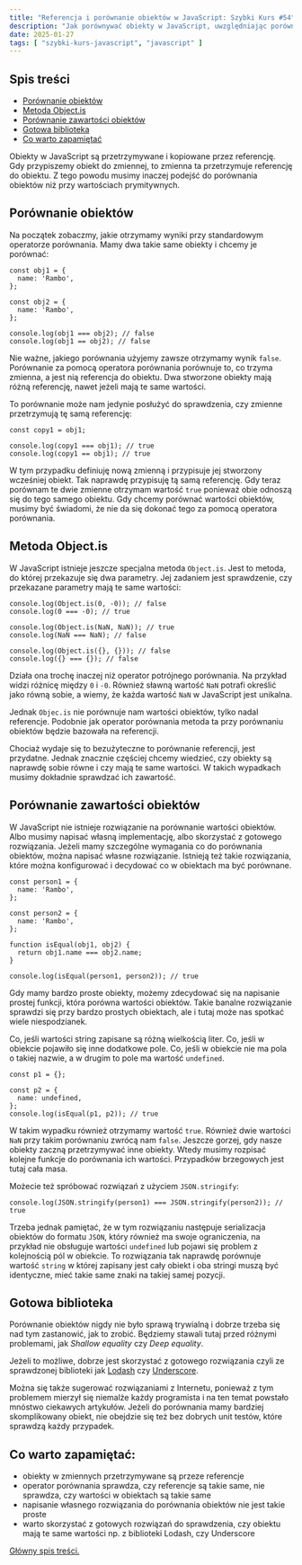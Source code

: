 ```yaml
---
title: "Referencja i porównanie obiektów w JavaScript: Szybki Kurs #54"
description: "Jak porównywać obiekty w JavaScript, uwzględniając porównywanie referencji i zawartości. Omówienie problemów i gotowych rozwiązań."
date: 2025-01-27
tags: [ "szybki-kurs-javascript", "javascript" ]
---
```


## Spis treści
* [Porównanie obiektów](#porownanie-obiektow)
* [Metoda Object.is](#metoda-objectis)
* [Porównanie zawartości obiektów](#porownanie-zawartosci-obiektow)
* [Gotowa biblioteka](#gotowa-biblioteka)
* [Co warto zapamiętać](#co-warto-zapamietac)

Obiekty w JavaScript są przetrzymywane i kopiowane przez referencję. Gdy przypiszemy obiekt do zmiennej, to zmienna ta przetrzymuje referencję do obiektu. Z tego powodu musimy inaczej podejść do porównania obiektów niż przy wartościach prymitywnych.

## <span id="porownanie-obiektow">Porównanie obiektów</span>

Na początek zobaczmy, jakie otrzymamy wyniki przy standardowym operatorze porównania. Mamy dwa takie same obiekty i chcemy je porównać:

```text
const obj1 = {
  name: 'Rambo',
};

const obj2 = {
  name: 'Rambo',
};

console.log(obj1 === obj2); // false
console.log(obj1 == obj2); // false
```

Nie ważne, jakiego porównania użyjemy zawsze otrzymamy wynik `false`. Porównanie za pomocą operatora porównania porównuje to, co trzyma zmienna, a jest nią referencja do obiektu. Dwa stworzone obiekty mają różną referencję, nawet jeżeli mają te same wartości.

To porównanie może nam jedynie posłużyć do sprawdzenia, czy zmienne przetrzymują tę samą referencję:

```text
const copy1 = obj1;

console.log(copy1 === obj1); // true
console.log(copy1 == obj1); // true
```

W tym przypadku definiuję nową zmienną i przypisuje jej stworzony wcześniej obiekt. Tak naprawdę przypisuję tą samą referencję. Gdy teraz porównam te dwie zmienne otrzymam wartość `true` ponieważ obie odnoszą się do tego samego obiektu. Gdy chcemy porównać wartości obiektów, musimy być świadomi, że
nie da się dokonać tego za pomocą operatora porównania.

## <span id="metoda-objectis">Metoda Object.is</span>

W JavaScript istnieje jeszcze specjalna metoda `Object.is`. Jest to metoda, do której przekazuje się dwa parametry. Jej zadaniem jest sprawdzenie, czy przekazane parametry mają te same wartości:

```text
console.log(Object.is(0, -0)); // false
console.log(0 === -0); // true

console.log(Object.is(NaN, NaN)); // true
console.log(NaN === NaN); // false

console.log(Object.is({}, {})); // false
console.log({} === {}); // false
```

Działa ona trochę inaczej niż operator potrójnego porównania. Na przykład widzi różnicę między `0` i `-0`. Również sławną wartość `NaN` potrafi określić jako równą sobie, a wiemy, że każda wartość `NaN` w JavaScript jest unikalna.

Jednak `Objec.is` nie porównuje nam wartości obiektów, tylko nadal referencje. Podobnie jak operator porównania metoda ta przy porównaniu obiektów będzie bazowała na referencji.

Chociaż wydaje się to bezużyteczne to porównanie referencji, jest przydatne. Jednak znacznie częściej chcemy wiedzieć, czy obiekty są naprawdę sobie równe i czy mają te same wartości. W takich wypadkach musimy dokładnie sprawdzać ich zawartość.

## <span id="porownanie-zawartosci-obiektow">Porównanie zawartości obiektów</span>

W JavaScript nie istnieje rozwiązanie na porównanie wartości obiektów. Albo musimy napisać własną implementację, albo skorzystać z gotowego rozwiązania. Jeżeli mamy szczególne wymagania co do porównania obiektów, można napisać własne rozwiązanie. Istnieją też takie rozwiązania, które można
konfigurować i decydować co w obiektach ma być porównane.

```text
const person1 = {
  name: 'Rambo',
};

const person2 = {
  name: 'Rambo',
};

function isEqual(obj1, obj2) {
  return obj1.name === obj2.name;
}

console.log(isEqual(person1, person2)); // true
```

Gdy mamy bardzo proste obiekty, możemy zdecydować się na napisanie prostej funkcji, która porówna wartości obiektów. Takie banalne rozwiązanie sprawdzi się przy bardzo prostych obiektach, ale i tutaj może nas spotkać wiele niespodzianek.

Co, jeśli wartości string zapisane są różną wielkością liter. Co, jeśli w obiekcie pojawiło się inne dodatkowe pole. Co, jeśli w obiekcie nie ma pola o takiej nazwie, a w drugim to pole ma wartość `undefined`.

```text
const p1 = {};

const p2 = {
  name: undefined,
};
console.log(isEqual(p1, p2)); // true
```

W takim wypadku również otrzymamy wartość `true`. Również dwie wartości `NaN` przy takim porównaniu zwrócą nam `false`. Jeszcze gorzej, gdy nasze obiekty zaczną przetrzymywać inne obiekty. Wtedy musimy rozpisać kolejne funkcje do porównania ich wartości. Przypadków brzegowych jest tutaj cała masa.

Możecie też spróbować rozwiązań z użyciem `JSON.stringify`:

```text
console.log(JSON.stringify(person1) === JSON.stringify(person2)); // true
```

Trzeba jednak pamiętać, że w tym rozwiązaniu następuje serializacja obiektów do formatu `JSON`, który również ma swoje ograniczenia, na przykład nie obsługuje wartości `undefined` lub pojawi się problem z kolejnością pól w obiekcie. To rozwiązania tak naprawdę porównuje wartość `string` w której
zapisany jest cały obiekt i oba stringi muszą być identyczne, mieć takie same znaki na takiej samej pozycji.

## <span id="gotowa-biblioteka">Gotowa biblioteka</span>

Porównanie obiektów nigdy nie było sprawą trywialną i dobrze trzeba się nad tym zastanowić, jak to zrobić. Będziemy stawali tutaj przed różnymi problemami, jak _Shallow equality_ czy _Deep equality_.

Jeżeli to możliwe, dobrze jest skorzystać z gotowego rozwiązania czyli ze sprawdzonej biblioteki jak [Lodash](https://lodash.com/docs/4.17.15#isEqual) czy [Underscore](http://underscorejs.org/#isEqual).

Można się także sugerować rozwiązaniami z Internetu, ponieważ z tym problemem mierzył się niemalże każdy programista i na ten temat powstało mnóstwo ciekawych artykułów. Jeżeli do porównania mamy bardziej skomplikowany obiekt, nie obejdzie się też bez dobrych unit testów, które sprawdzą każdy
przypadek.

## <span id="co-warto-zapamietac">Co warto zapamiętać:</span>

- obiekty w zmiennych przetrzymywane są przeze referencje
- operator porównania sprawdza, czy referencje są takie same, nie sprawdza, czy wartości w obiektach są takie same
- napisanie własnego rozwiązania do porównania obiektów nie jest takie proste
- warto skorzystać z gotowych rozwiązań do sprawdzenia, czy obiektu mają te same wartości np. z biblioteki Lodash, czy Underscore

[Główny spis treści.](https://zacznijprogramowac.net/szybki-kurs-javascript/spis-tresci/)